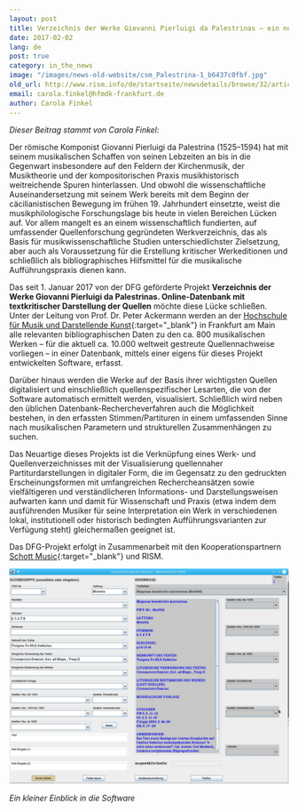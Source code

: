 ```yaml
---
layout: post
title: Verzeichnis der Werke Giovanni Pierluigi da Palestrinas – ein neues Projekt
date: 2017-02-02
lang: de
post: true
category: in_the_news
image: "/images/news-old-website/csm_Palestrina-1_b6437c0fbf.jpg"
old_url: http://www.rism.info/de/startseite/newsdetails/browse/32/article/64/catalog-of-the-works-of-giovanni-pierluigi-da-palestrina-a-new-project.html
email: carola.finkel@hfmdk-frankfurt.de
author: Carola Finkel
---
```


_Dieser Beitrag stammt von Carola Finkel:_

Der römische Komponist Giovanni Pierluigi da Palestrina (1525–1594) hat mit seinem musikalischen Schaffen von seinen Lebzeiten an bis in die Gegenwart insbesondere auf den Feldern der Kirchenmusik, der Musiktheorie und der kompositorischen Praxis musikhistorisch weitreichende Spuren hinterlassen. Und obwohl die wissenschaftliche Auseinandersetzung mit seinem Werk bereits mit dem Beginn der cäcilianistischen Bewegung im frühen 19. Jahrhundert einsetzte, weist die musikphilologische Forschungslage bis heute in vielen Bereichen Lücken auf. Vor allem mangelt es an einem wissenschaftlich fundierten, auf umfassender Quellenforschung gegründeten Werkverzeichnis, das als Basis für musikwissenschaftliche Studien unterschiedlichster Zielsetzung, aber auch als Voraussetzung für die Erstellung kritischer Werkeditionen und schließlich als bibliographisches Hilfsmittel für die musikalische Aufführungspraxis dienen kann.

Das seit 1. Januar 2017 von der DFG geförderte Projekt **Verzeichnis der Werke Giovanni Pierluigi da Palestrinas. Online-Datenbank mit textkritischer Darstellung der Quellen** möchte diese Lücke schließen. Unter der Leitung von Prof. Dr. Peter Ackermann werden an der [Hochschule für Musik und Darstellende Kunst](http://www.hfmdk-frankfurt.info/index.php?id=467){:target="_blank"} in Frankfurt am Main alle relevanten bibliographischen Daten zu den ca. 800 musikalischen Werken – für die aktuell ca. 10.000 weltweit gestreute Quellennachweise vorliegen – in einer Datenbank, mittels einer eigens für dieses Projekt entwickelten Software, erfasst.


Darüber hinaus werden die Werke auf der Basis ihrer wichtigsten Quellen digitalisiert und einschließlich quellenspezifischer Lesarten, die von der Software automatisch ermittelt werden, visualisiert. Schließlich wird neben den üblichen Datenbank-Rechercheverfahren auch die Möglichkeit bestehen, in den erfassten Stimmen/Partituren in einem umfassenden Sinne nach musikalischen Parametern und strukturellen Zusammenhängen zu suchen.


Das Neuartige dieses Projekts ist die Verknüpfung eines Werk- und Quellenverzeichnisses mit der Visualisierung quellennaher Partiturdarstellungen in digitaler Form, die im Gegensatz zu den gedruckten Erscheinungsformen mit umfangreichen Rechercheansätzen sowie vielfältigeren und verständlicheren Informations- und Darstellungsweisen aufwarten kann und damit für Wissenschaft und Praxis (etwa indem dem ausführenden Musiker für seine Interpretation ein Werk in verschiedenen lokal, institutionell oder historisch bedingten Aufführungsvarianten zur Verfügung steht) gleichermaßen geeignet ist.


Das DFG-Projekt erfolgt in Zusammenarbeit mit den Kooperationspartnern [Schott Music](https://de.schott-music.com/){:target="_blank"} und RISM.


![Palestrina catalog](/resources-old-website/news/Palestrina-2.jpg)

_Ein kleiner Einblick in die Software_
